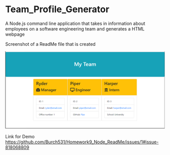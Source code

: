 # Team_Profile_Generator

A Node.js command line application that takes in information about employees on a software engineering team and generates a HTML webpage


Screenshot of a ReadMe file that is created

![Screenshot](./assets/Screenshot.PNG)



Link for Demo
https://github.com/Burch531/Homework9_Node_ReadMe/issues/1#issue-818068809